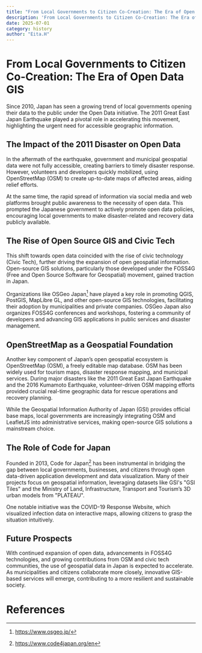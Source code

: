 ```yaml
---
title: "From Local Governments to Citizen Co-Creation: The Era of Open Data GIS"
description: 'From Local Governments to Citizen Co-Creation: The Era of Open Data GIS'
date: 2025-07-01
category: history
author: "Eita.H"
---
```


# From Local Governments to Citizen Co-Creation: The Era of Open Data GIS
Since 2010, Japan has seen a growing trend of local governments opening their data to the public under the Open Data initiative. The 2011 Great East Japan Earthquake played a pivotal role in accelerating this movement, highlighting the urgent need for accessible geographic information.

## The Impact of the 2011 Disaster on Open Data
In the aftermath of the earthquake, government and municipal geospatial data were not fully accessible, creating barriers to timely disaster response. However, volunteers and developers quickly mobilized, using OpenStreetMap (OSM) to create up-to-date maps of affected areas, aiding relief efforts.

At the same time, the rapid spread of information via social media and web platforms brought public awareness to the necessity of open data. This prompted the Japanese government to actively promote open data policies, encouraging local governments to make disaster-related and recovery data publicly available.

## The Rise of Open Source GIS and Civic Tech
This shift towards open data coincided with the rise of civic technology (Civic Tech), further driving the expansion of open geospatial information. Open-source GIS solutions, particularly those developed under the FOSS4G (Free and Open Source Software for Geospatial) movement, gained traction in Japan.

Organizations like OSGeo Japan[^1] have played a key role in promoting QGIS, PostGIS, MapLibre GL, and other open-source GIS technologies, facilitating their adoption by municipalities and private companies. OSGeo Japan also organizes FOSS4G conferences and workshops, fostering a community of developers and advancing GIS applications in public services and disaster management.

## OpenStreetMap as a Geospatial Foundation
Another key component of Japan’s open geospatial ecosystem is OpenStreetMap (OSM), a freely editable map database. OSM has been widely used for tourism maps, disaster response mapping, and municipal services. During major disasters like the 2011 Great East Japan Earthquake and the 2016 Kumamoto Earthquake, volunteer-driven OSM mapping efforts provided crucial real-time geographic data for rescue operations and recovery planning.

While the Geospatial Information Authority of Japan (GSI) provides official base maps, local governments are increasingly integrating OSM and LeafletJS into administrative services, making open-source GIS solutions a mainstream choice.

## The Role of Code for Japan
Founded in 2013, Code for Japan[^2] has been instrumental in bridging the gap between local governments, businesses, and citizens through open data-driven application development and data visualization. Many of their projects focus on geospatial information, leveraging datasets like GSI's "GSI Tiles" and the Ministry of Land, Infrastructure, Transport and Tourism’s 3D urban models from "PLATEAU".

One notable initiative was the COVID-19 Response Website, which visualized infection data on interactive maps, allowing citizens to grasp the situation intuitively.

## Future Prospects
With continued expansion of open data, advancements in FOSS4G technologies, and growing contributions from OSM and civic tech communities, the use of geospatial data in Japan is expected to accelerate. As municipalities and citizens collaborate more closely, innovative GIS-based services will emerge, contributing to a more resilient and sustainable society.

# References

[^1]: https://www.osgeo.jp/
[^2]: https://www.code4japan.org/en
